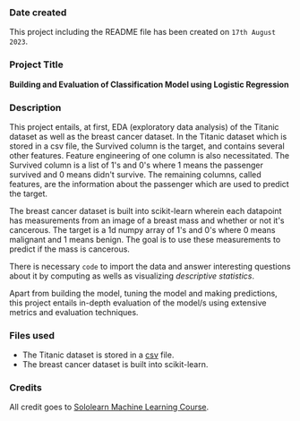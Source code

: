 ### Date created
This project including the README file has been created on `17th August 2023`.

### Project Title
**Building and Evaluation of Classification Model using Logistic Regression**

### Description
This project entails, at first, EDA (exploratory data analysis) of the Titanic dataset as well as the breast cancer dataset. In the Titanic dataset which is stored in a csv file, the Survived column is the target, and contains several other features. Feature engineering of one column is also necessitated. The Survived column is a list of 1's and 0's where 1 means the passenger survived and 0 means didn't survive. The remaining columns, called features, are the information about the passenger which are used to predict the target.

The breast cancer dataset is built into scikit-learn wherein each datapoint has measurements from an image of a breast mass and whether or not it's cancerous. The target is a 1d numpy array of 1's and 0's where 0 means malignant and 1 means benign. The goal is to use these measurements to predict if the mass is cancerous. 

There is necessary `code` to import the data and answer interesting questions about it by computing as wells as visualizing _descriptive statistics_.

Apart from building the model, tuning the model and making predictions, this project entails in-depth evaluation of the model/s using extensive metrics and evaluation techniques.

### Files used
* The Titanic dataset is stored in a [csv](https://sololearn.com/uploads/files/titanic.csv) file.
* The breast cancer dataset is built into scikit-learn.

### Credits
All credit goes to [Sololearn Machine Learning Course](https://www.sololearn.com/learn/courses/le-machine-learning).